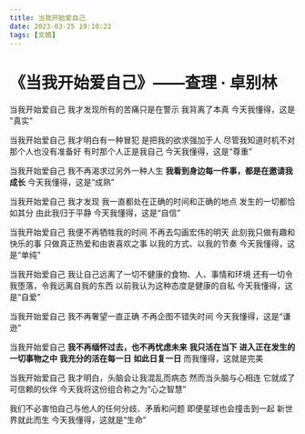 ```yaml
---
title: 当我开始爱自己
date: 2023-03-25 19:10:22
tags: [文摘]
---
```


# 《当我开始爱自己》——查理 · 卓别林

当我开始爱自己
我才发现所有的苦痛只是在警示
我背离了本真
今天我懂得，这是 "真实"

当我开始爱自己
我才明白有一种冒犯
是把我的欲求强加于人
尽管我知道时机不对
那个人也没有准备好
有时那个人正是我自己
今天我懂得，这是“尊重”

当我开始爱自己
我不再渴求过另外一种人生
**我看到身边每一件事，都是在邀请我成长**
今天我懂得，这是“成熟”

当我开始爱自己
我才发现
我一直都处在正确的时间和正确的地点
发生的一切都恰如其分
由此我归于平静
今天我懂得，这是“自信”

当我开始爱自己
我便不再牺牲我的时间
不再去勾画宏伟的明天
此刻我只做有趣和快乐的事
只做真正热爱和由衷喜欢之事
以我的方式、以我的节奏
今天我懂得，这是“单纯”

当我开始爱自己
我让自己远离了一切不健康的食物、人、事情和环境
还有一切令我堕落，令我远离自我的东西
以前我认为这种态度是健康的自私
今天我懂得，这是“自爱”

当我开始爱自己
我不再奢望一直正确
不再企图不错失时间
今天我懂得，这是“谦逊”

当我开始爱自己
**我不再缅怀过去，也不再忧虑未来**
**我只活在当下**
**进入正在发生的一切事物之中**
**我充分的活在每一日**
**如此日复一日**
而我懂得，这就是完美

当我开始爱自己
我才明白，头脑会让我混乱而病态
然而当头脑与心相连
它就成了可信赖的伙伴
今天我将这份组合称之为“心之智慧”

我们不必害怕自己与他人的任何分歧、矛盾和问题
即便星球也会撞击到一起
新世界就此而生
今天我懂得，这就是“生命”